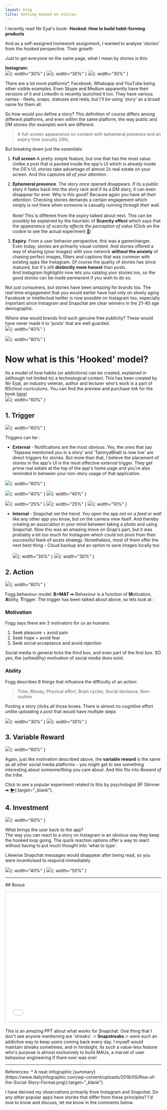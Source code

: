 ```yaml
---
layout: blog
title: Getting hooked on stories
---
```


I recently read Nir Eyal's book- **Hooked: How to build habit-forming products**
<!-- https://www.slideshare.net/nireyal/the-secret-psychology-of-snapchat -->

And as a self-assigned homework assignment, I wanted to analyse 'stories' from the *hooked* perspective. Their growth

Just to get everyone on the same page, what I mean by stories is this:

**Instagram:** <br> 
![](hooked-stories_images/gs_insta_ss.jpeg){: width="30%" }
![](hooked-stories_images/cleo_insta_ss.jpeg){: width="30%" }
![](hooked-stories_images/llb_insta_ss.jpeg){: width="30%" }

There are a lot more platforms*, Facebook, Whatsapp and YouTube being other visible examples. Even Skype and Medium apparently have their versions of it and LinkedIn is recently launched it too. They have various names - fleets, snaps, statuses and reels, but I'll be using 'story' as a broad name for them all. 

So how would you define a *story*? This definition of course differs among different platforms, and even within the same platform, the way public and DM stories (for example) work are different. 

>A full-screen appearance on content with ephemeral presence and an expiry time (usually 24h).

But breaking down just the essentials:
1. **Full screen** A pretty simple feature, but one that has the most value. Unlike a post that is packed inside the app's UI which is already inside the OS's UI, stories take advantage of almost 2x real estate on your screen. And this captures *all of your attention* .

2. **Ephemeral presence**. The story once opened disappears. If its a public story it fades back into the story rack and if its a DM story, it can even disappear for ever. Why is this good? Because again you have *all their attention*. Checking stories demands a certain engagement which simply is not there when someone is casually running through their wall.
<br><br> Note! This is different from the *expiry* talked about next. This can be possibly be explained by the heuristic of **Scarcity effect** which says that the *appearance of scarcity affects the perception of value* (Click on the cookie to see the actual experiment [🍪](https://rochemamabolo.wordpress.com/2016/10/28/creating-scarcity-cookie-jar-experiment/))

3. **Expiry**. From a user behavior perspective, this was a gamechanger. Even today, stories are primarily visual content. And stories offered a way of sharing (your images) with your network **without the anxiety** of chasing perfect images, filters and captions that was common with existing apps like Instagram. Of course the quality of stories has since matured, but it's still **distinctly more honest** than posts. 
<br>And Instagram *highlights* now lets you catalog your stories too, so the good stories can be made permanent if you wish to do so.

Not just consumers, but stories have been amazing for brands too. The real-time engagement that you would earlier have had only on slowly aging Facebook or intellectual twitter is now possible on Instagram too, especially important since Instagram and Snapchat are clear winners in the 21-40 age demographic. 

Where else would brands find such genuine free publicity? These would have never made it to '*posts*' that are well guarded.
<br>![](hooked-stories_images/cadbury_mention.jpeg){: width="40%" }

![](hooked-stories_images/highlights_insta_ss.jpeg){: width="80%" }

# Now what is this 'Hooked' model?
Its a model of how habits (or addictions) can be created, explained in (although not limited to) a technological context. This has been created by Nir Eyal, an industry veteran, author and lecturer who's work is a part of BSchool curriculums. You can find the preview and purchase link for the book [here](books2020.html)!
<br>![](hooked-stories_images/hook-model.png){: width="60%" }

## 1. Trigger
![](hooked-stories_images/hooked_trigger.jpg){: width="60%" }

Triggers can be :
* **External** - Notifications are the most obvious. Yes, the ones that say 'Tejaswa mentioned you in a story' and 'TanmyaBhatt is now live' are direct triggers for stories. But more than that, I believe the placement of stories in the app's UI is the most effective external trigger. They get prime real estate at the top of the app's home page and you're also reminded in between your non-story usage of that application.

![](hooked-stories_images/insta_live_notif.png){: width="60%" }

![](hooked-stories_images/insta_top_ss.jpeg){: width="40%" }
![](hooked-stories_images/fb_landing_ss.jpeg){: width="40%" }

![](hooked-stories_images/youtube_bw_ss.jpeg){: width="25%" }
![](hooked-stories_images/insta_bw_ss.jpeg){: width="25%" }
![](hooked-stories_images/insta_circumference_trigger.jpeg){: width="10%" }

* **Internal** - Snapchat set the trend. You open the app not on a *feed* or *wall* like any other app you know, but on the camera view itself. And thereby creating an association in your mind between taking a photo and using Snapchat. Now this was an amazing move on Snap's part, but it was probably a bit too much for Instagram which could not pivot from their successful feed-of-posts strategy. Nonetheless, most of them offer the next best thing - Cloud backup and an option to save images locally too.
<br><br>![](hooked-stories_images/snap_homepage.jpeg){: width="30%" }
![](hooked-stories_images/insta_old_stories.jpeg){: width="30%" }

## 2. Action
![](hooked-stories_images/hooked_action.jpg){: width="60%" }

Fogg behaviour model: **B=MAT** ➡ Behaviour is a function of **M**otivation, **A**bility, **T**rigger.
The trigger has been talked about above, so lets look at :

### Motivation
Fogg says there are 3 motivators for us as humans:
1. Seek pleasure + avoid pain
2. Seek hope + avoid fear
3. Seek social acceptance and avoid rejection

Social media in general ticks the third box, and even part of the first box. SO yes, the (unhealthy) motivation of social media does exist.

### Ability
Fogg describes 6 things that influence the difficulty of an action:
> Time, Money, Physical effort, Brain cycles, Social deviance, Non-routine. 

Posting a story clicks all those boxes. There is almost no cognitive effort unlike uploading a *post* that would have multiple steps

![](hooked-stories_images/insta_posting_stories.gif){: width="30%" }
![](hooked-stories_images/insta_posting_posts.gif){: width="30%" }


## 3. Variable Reward
![](hooked-stories_images/hooked_variable_reward.jpg){: width="60%" }

Again, just like motivation described above, the **variable reward**  is the same as all other social media platforms - you might get to see something interesting about someone/thing you care about. And this fits into *Reward of the tribe*. 

Click to see a popular experiment related to this by psychologist BF Skinner ➡ [🐦](https://www.youtube.com/watch?v=1u07j0kOyzk){:target="_blank"}.

## 4. Investment
![](hooked-stories_images/hooked_investment.jpg){: width="60%" }

What brings the user back to the app?
<br> The way you can react to a story on Instagram is an obvious way they keep the hooked loop going. The quick reaction options offer a way to react without having to put much thought into 'what to type'.

Likewise Snapchat messages would disappear after being read, so you were incentivised to respond immediately.

![](hooked-stories_images/insta_story_quick_response.jpeg){: width="40%" }
![](hooked-stories_images/insta_story_quick_response_response.jpeg){: width="50%" }

<hr>
## Bonus

<div class="et_pb_text_inner"><p style="text-align:center;"><iframe style="border: 1px solid #CCC; border-width: 1px; margin-bottom: 5px; max-width: 100%;" src="//www.slideshare.net/slideshow/embed_code/46975966" width="510" height="420" frameborder="0" marginwidth="0" marginheight="0" scrolling="no" allowfullscreen="allowfullscreen"> </iframe></p></div>

This is an amazing PPT about what works for Snapchat. One thing that I don't see anyone mentioning are 'streaks'. 🔥 **Snapstreaks** 🔥 were such an addictive way to keep users coming back every day. I myself would maintain streaks sometimes, and in hindsight, its such a value-less feature who's purpose is almost exclusively to build MAUs, a marvel of user behaviour engineering if there ever was one!
<hr>
References:
* A neat infographic [summary](https://www.dailyinfographic.com/wp-content/uploads/2018/05/Rise-of-the-Social-Story-Format.png){:target="_blank"}


I have derived my observations primarily from Instagram and Snapchat. Do any other popular apps have stories that differ from these principles? I'd love to know and discuss, let me know in the comments below.